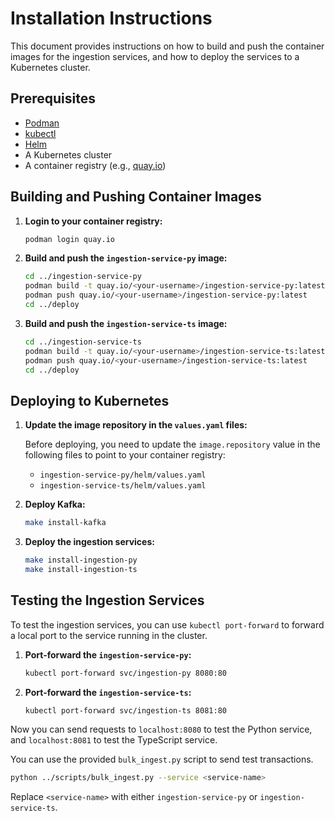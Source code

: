 # Installation Instructions

This document provides instructions on how to build and push the container images for the ingestion services, and how to deploy the services to a Kubernetes cluster.

## Prerequisites

*   [Podman](https://podman.io/getting-started/installation)
*   [kubectl](https://kubernetes.io/docs/tasks/tools/install-kubectl/)
*   [Helm](https://helm.sh/docs/intro/install/)
*   A Kubernetes cluster
*   A container registry (e.g., [quay.io](https://quay.io/))

## Building and Pushing Container Images

1.  **Login to your container registry:**

    ```bash
    podman login quay.io
    ```

2.  **Build and push the `ingestion-service-py` image:**

    ```bash
    cd ../ingestion-service-py
    podman build -t quay.io/<your-username>/ingestion-service-py:latest .
    podman push quay.io/<your-username>/ingestion-service-py:latest
    cd ../deploy
    ```

3.  **Build and push the `ingestion-service-ts` image:**

    ```bash
    cd ../ingestion-service-ts
    podman build -t quay.io/<your-username>/ingestion-service-ts:latest .
    podman push quay.io/<your-username>/ingestion-service-ts:latest
    cd ../deploy
    ```

## Deploying to Kubernetes

1.  **Update the image repository in the `values.yaml` files:**

    Before deploying, you need to update the `image.repository` value in the following files to point to your container registry:

    *   `ingestion-service-py/helm/values.yaml`
    *   `ingestion-service-ts/helm/values.yaml`

2.  **Deploy Kafka:**

    ```bash
    make install-kafka
    ```

3.  **Deploy the ingestion services:**

    ```bash
    make install-ingestion-py
    make install-ingestion-ts
    ```

## Testing the Ingestion Services

To test the ingestion services, you can use `kubectl port-forward` to forward a local port to the service running in the cluster.

1.  **Port-forward the `ingestion-service-py`:**

    ```bash
    kubectl port-forward svc/ingestion-py 8080:80
    ```

2.  **Port-forward the `ingestion-service-ts`:**

    ```bash
    kubectl port-forward svc/ingestion-ts 8081:80
    ```

Now you can send requests to `localhost:8080` to test the Python service, and `localhost:8081` to test the TypeScript service.

You can use the provided `bulk_ingest.py` script to send test transactions.

```bash
python ../scripts/bulk_ingest.py --service <service-name>
```

Replace `<service-name>` with either `ingestion-service-py` or `ingestion-service-ts`.
